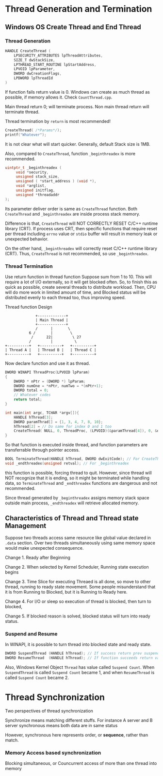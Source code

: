# Thread Generation and Termination 



## Windows OS Create Thread and End Thread 

### Thread Generation  

```cpp
HANDLE CreateThread (
    LPSECURITY_ATTRIBUTES lpThreadAttributes, 
    SIZE_T dwStackSize, 
    LPTHREAD_START_ROUTINE lpStartAddress, 
    LPVOID lpParameter, 
    DWORD dwCreationFlags, 
    LPDWORD lpThreadId 
)
```
If function fails return value is 0. 
Windows can create as much thread as possible, if memory allows it. 
Check `CountThread.cpp`. 

Main thread return 0; will terminate process. 
Non main thread return will terminate thread. 

Thread termination by `return` is most recommended! 

```cpp
CreateThread( /*Params*/); 
printf("Whatever"); 
```

It is not clear what will start quicker. 
Generally, default Stack size is 1MB. 

Also, compared to `CreateThread`, function `_beginthreadex` is more recommended. 

```cpp
uintptr_t _beginthreadex (
     void *security, 
     unsigned stack_size, 
     unsigned ( *start_address ) (void *),
     void *arglist, 
     unsigned initflag, 
     unsigned *threadaddr
);
```

Its parameter deliver order is same as `CreateThread` function. 
Both `CreateThread` and `_beginthreadex` are inside process stack memory. 

Difference is that, `CreateThread` will NOT CORRECTLY RESET C/C++ runtime library (CRT). 
If process uses CRT, then specific functions that require reset per thread including 
`errno` value or `stdio` buffer will result in memory leak or unexpected behavior. 

On the other hand, `_beginthreadex` will correctly reset C/C++ runtime library (CRT). 
Thus, `CreateThread` is not recommended, so use `_beginthreadex`. 

### Thread Termination 

Use return function in thread function 
Suppose sum from 1 to 10. 
This will require a lot of I/O externally, so it will get blocked often. 
So, to finish this as quick as possible, create several threads to 
distribute workload. Then, CPU will do more work in limited amount of time, 
and Blocked status will be distributed evenly to each thread too, thus improving speed. 

Thread function Design  
``` 
              +-------------+
              | Main Thread |
              +-------------+
              /      |       \
           6 /       |        \
            /      22|         \ 27 
           /         |          \
+----------+   +----------+   +----------+
| Thread A |   | Thread B |   | Thread C |
+----------+   +----------+   +----------+
```

Now declare function and use it as thread. 

```cpp
DWORD WINAPI ThreadProc(LPVOID lpParam)
{
    DWORD * nPtr = (DWORD *) lpParam; 
    DWORD numOne = *nPtr, numTwo = *(nPtr+1); 
    DWORD total = 0; 
    // Whatever codes 
    return total; 
}

int main(int argc, TCHAR *argv[]){
    HANDLE hThread[3]; 
    DWORD paramThrad[] = {1, 3, 4, 7, 8, 10}; 
    hThread[2] = // Do same for index 0 and 1 too 
    CreateThread( NULL, 0, ThreadProc, (LPVOID)(&paramThread[4]), 0, &dwThreadID[2] ); 
}
``` 

So that function is executed inside thread, and function parameters are transferrable 
through pointer access.  

```cpp
BOOL TerminateThread(HANDLE hThread, DWORD dwExitCode); // For CreateThread 
void _endthreadex(unsigned retval); // For _beginthreadex 
```

this function is possible, forcing thread to quit. However, since thread will NOT 
recognize that it is ending, so it might be terminated while handling data, so 
`TerminateThread` and `_endthreadex` functions are dangerous and not recommended. 

Since thread generated by `_beginthreadex` assigns memory stack space outside main process, 
`_endthreadex` will retrieve allocated memory. 

## Characteristics of Thread and Thread state Management 

Suppose two threads access same resource like global value declared in `.data` section. 
Over two threads simultaneously using same memory space would make unexpected consequence. 

Change 1. Ready after Beginning 

Change 2. When selected by Kernel Scheduler, Running state execution begins 

Change 3. Time Slice for executing Threaed is all done, so move to other thread, running to ready state movement. 
    Some people misunderstand that it is from Running to Blocked, but it is Running to Ready here. 

Change 4. For I/O or sleep so execution of thread is blocked, then turn to blocked, 

Change 5. If blocked reason is solved, blocked status will turn into ready status. 

### Suspend and Resume 

In WINAPI, it is possible to turn thread into blocked state and ready state. 

```cpp
DWORD SuspendThread (HANDLE hThread); // If success return prev suspend count, else return -1 for fail 
DWORD ResumeThread  (HANDLE hThread); // If function succeeds return value is thread's prev suspend count. if not -1  
```

Also, Windows Kernel Object `Thread` has value called `Suspend Count`. 
When `SuspendThread` is called `Suspend Count` became 1, and when
`ResumeThread` is called `Suspend Count` became 2. 


# Thread Synchronization 

Two perspectives of thread synchronization 

Synchronize means matching different stuffs. 
For instance A server and B server synchronous means both data are in same status 

However, synchronous here represents order, or **sequence**, rather than match.

### Memory Access based synchronization 

Blocking simultaneous, or Councurrent access of more than one thread into memory 
